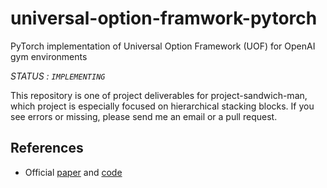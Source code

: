 # universal-option-framwork-pytorch
PyTorch implementation of Universal Option Framework (UOF) for OpenAI gym environments

*STATUS : `IMPLEMENTING`*

This repository is one of project deliverables for project-sandwich-man, which project is especially focused on hierarchical stacking blocks. If you see errors or missing, please send me an email or a pull request.


## References

- Official [paper](https://ieeexplore.ieee.org/document/9366328) and [code](https://github.com/IanYangChina/UOF-paper-code)
